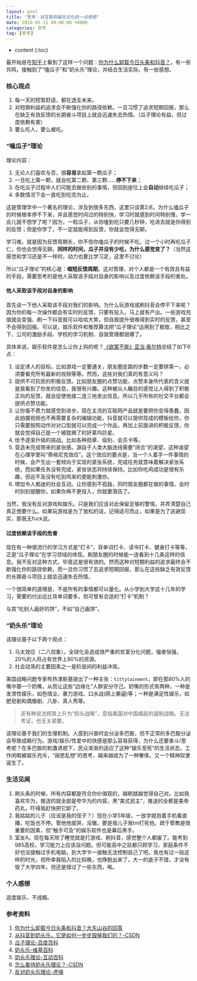 ```yaml
---
layout: post
title: "思考：对互联网娱乐文化的一点感想"
date: 2018-05-11 09:00:00 +0800 
categories: 思考
tag: [思考]
---
```

* content
{:toc}

最开始是在[知乎](https://www.zhihu.com)上看到了这样一个问题：[你为什么卸载今日头条和抖音？](https://www.zhihu.com/question/316017797)，有一些共鸣，接触到了“嗑瓜子”和“奶头乐”理论，并结合生活实际，有一些感想。

<!-- more -->
### 核心观点
1. 每一天的短暂舒适，都在透支未来。
2. 对短期利益的追求会不断强化你的路径依赖。一旦习惯了追求短期回报，那么在缺乏有效反馈的长期奋斗项目上就会迅速失去热情。（瓜子理论有益，但过度依赖有害）
3. 要么吃人，要么被吃。

### “嗑瓜子”理论
理论内容：
1. 无论人们喜欢与否，很**容易**拿起第一颗瓜子；
2. 一旦吃上第一颗，就会吃第二颗、第三颗……**停不下来**；
3. 在吃瓜子过程中人们可能去做些别的事情，但回到座位上会**自动**继续吃瓜子；
4. 多数情况下会一直吃到吃完为止。

这是管理学中一个著名的理论，涉及到很多东西，这里只谈第2点。为什么嗑瓜子的时候根本停不下来，并且感觉时间过的特别快，学习时就感到时间特别慢，学一会儿就不想学了呢？因为，一粒瓜子，从你嗑到吃只要几秒钟，吃进去就是你得到的反馈；但是你学了，不一定就能得到反馈，你就会觉得无聊。

学习难，就是因为反馈周期长，你不信你嗑瓜子的时候不吃，过一个小时再吃瓜子仁，你也会觉得无聊。**同样的时间，瓜子并没有少吃，为什么感觉变了？**（当然这感觉和学习还是不一样的，动力也要比学习足，这里不讨论）

所以“瓜子理论”的核心是：**缩短反馈周期**。这对管理、对个人都是一个有效且有益的手段，需要思考的是他人采取该手段对自身的影响以及过度依赖该手段的害处。

#### 他人采取该手段对自身的影响
首先谈一下他人采取该手段对我们的影响。为什么玩游戏或刷抖音会停不下来呢？因为你的每一次操作都会有实时的反馈，只要有投入，马上就有产出。一些游戏充值就会变强、刷一下抖音就可以哈哈大笑，但自我提升很难得到实时的反馈，甚至不会得到回报。可以说，娱乐软件和推荐算法把“瓜子理论”运用到了极致，相比之下，公司的激励手段、学校的学习机制、自我管理都弱爆了。

具体来说，娱乐软件是怎么让你上钩的呢？[《欲罢不能》亚当·奥尔特](https://baike.baidu.com/item/%E6%AC%B2%E7%BD%A2%E4%B8%8D%E8%83%BD/22505373)总结了如下6点：
1. 设定诱人的目标。比如游戏一定要通关，朋友圈走路的步数一定要排第一，必须要看完所有最新的视频等等。然而，这些对我们真的有意义吗？
2. 提供不可抗拒的积极反馈。比如朋友圈的点赞功能，点赞本身所代表的含义就是我看到了你发的信息，我很有兴趣。这种被众人瞩目的感觉让人得到了积极正向的反馈，就会促使他接二连三地发出信息。所以几乎所有的社交平台都会提供点赞功能。
3. 让你毫不费力就感觉到进步。现在主流的互联网产品就是要把你变得愚蠢，因此拍摄视频也不再需要复杂的编辑功能，抖音就可以提供现成的模板给你，你只需要按照动作对对口型就可以完成一个作品，再加上前面讲的积极反馈，你就会觉得自己是一个被耽搁了的好莱坞巨星。
4. 给予逐渐升级的挑战。比如各种勋章、级别、会员卡等。
5. 营造未完成带来的紧张感。源自于人类大脑连线需要“闭合”的渴望，这种渴望在心理学里叫“蔡格尼克效应”。这个效应的要点是，当一个人着手一件事情的时候，会产生出一套倾向于实现的紧张系统，完成任务就意味着解决紧张系统，而如果任务没有完成，紧张状态将持续保持。比如你吃鸡成功是很有乐趣，但远不及没有吃到鸡来的更能刺激你。
6. 增加令人痴迷的社会互动。让你感到不孤独，同时朋友圈都在做的事情，会时时刻刻提醒你，如果你再不更投入，你就要落伍了。


当然，我没有反对游戏和娱乐。只是我们应该对此保留足够的警惕，并弄清楚自己真正想要什么。如果玩游戏是为了放松的话，记得适可而止，如果是为了逃避现实，那我无fuck说。


#### 过度依赖该手段的危害
现在有一种很流行的学习方式是“打卡”，背单词打卡、读书打卡、健身打卡等等，正是“瓜子理论”在学习领域的体现。刷朋友圈的时候能一连看到十几条这样的信息。我不反对这种方式，毕竟这是很有效的。然而这种对短期利益的追求最终会不断强化你的路径依赖，而一旦你习惯了去追求短期回报，那么在这些缺乏有效反馈的长期奋斗项目上就会迅速失去热情。

一个很简单的道理是，不是所有的事情都可以量化。从小学到大学这十几年的学习，需要的付出远比背单词要多，但可曾有合适的“打卡”机制？


与其“吃别人画好的饼”，不如“自己画饼”。


### “奶头乐”理论
该理论基于以下两个观点：
1. 马太效应（二八现象）。全球化会造成很严重的贫富分化问题，强者恒强，20%的人将占有世界上80%的资源。
2. 社会动荡的主要因素之一是阶层间的利益冲突。

美国战略问题专家布热津斯基提出了一种主张：`tittytainment`，即在那80%人的嘴中塞一个奶嘴，从而让这些“边缘化”人群安分守己。奶嘴的形式有两种，一种是发泄性娱乐，如色情业、暴力游戏、口水战(网上撕逼)等；一种是满足性娱乐，如肥皂剧和偶像剧、八卦、真人秀等。

> 还有种说法把其上升为“奶头战略”，意指美国对中国崛起的遏制战略。无法考证，也无关紧要。

该理论基于我们的生理机制。人感到兴奋时会分泌多巴胺，但不正常的多巴胺分泌会导致成瘾行为。游戏/娱乐/性爱中的快感是那么容易获得，为什么还要奋斗/思考呢？在多巴胺的刺激诱惑下，民众渐渐的适应了这种“娱乐至死”的生活状态，工作闲暇被娱乐充斥，“胡思乱想”的思考，越来越成为了一种奢侈。又一个精神奴隶诞生了。


### 生活见闻
1. 刷头条的时候，所有内容都是符合你价值观的，越刷就越觉得自己对。比如我喜欢华为，推送的就全部是夸华为的内容，黑“美式民主”，推送的全都是美帝药丸，吓得我赶快把它卸了。
2. 我姑姑的儿子（应该是我的侄子？）现在小学5年级，一放学就抱着手机看直播，吃饭也不停。管他他就哭，没辙。要是我儿子我tm打死他。疏于管教是很重要的因素，但“触手可及”的娱乐软件也是幕后黑手。
3. 室友A。现在每天除了睡觉就是打游戏、刷抖音，感觉整个人都废了。能考到985高校，学习能力上应该没问题。但可能高中之前都只顾学习，家庭条件不好也没接触过手机电脑，到大学乍一接触无法控制自己了吧。我也有过一段这样的时光，但所幸我陷入的比较晚，也挣脱出来了，大一的底子不错，才没有毁了大学四年。但还是错过了一些东西，唉。


### 个人感想
适度娱乐，不成瘾。






### 参考资料
1. [你为什么卸载今日头条和抖音？大东山谷的回答](https://www.zhihu.com/question/316017797/answer/627737707)
2. [从抖音到奶头乐，它是如何一步步毁掉我们的？-CSDN](https://blog.csdn.net/UW63ZqpKxwlRL1/article/details/80523144)
3. [瓜子理论-百度百科](https://baike.baidu.com/item/%E7%93%9C%E5%AD%90%E7%90%86%E8%AE%BA/19859651?fr=aladdin)
4. [奶头乐-维基百科](https://zh.wikipedia.org/wiki/%E5%A5%B6%E5%A4%B4%E4%B9%90)
5. [奶头乐理论-互动百科](http://www.baike.com/wiki/%E5%A5%B6%E5%A4%B4%E4%B9%90%E7%90%86%E8%AE%BA)
6. [怎么看待奶头乐理论？-CSDN](https://blog.csdn.net/a1456123a/article/details/79873340)
7. [反对奶头乐理论-虎嗅](https://www.huxiu.com/article/262614.html)
